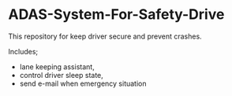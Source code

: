 # ADAS-System-For-Safety-Drive
This repository for keep driver secure and prevent crashes.   

Includes;       
- lane keeping assistant,
- control driver sleep state, 
- send e-mail when emergency situation
